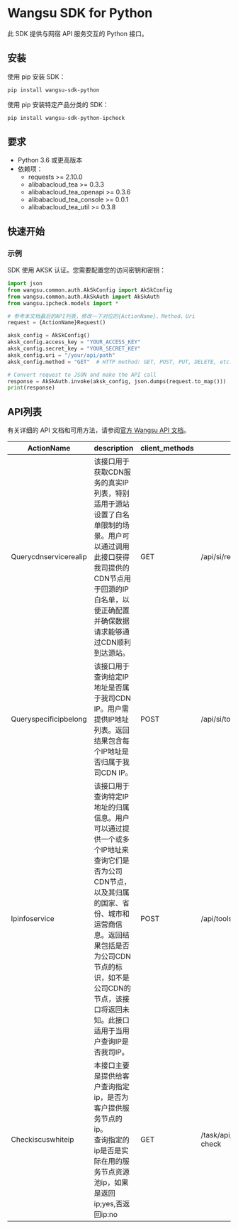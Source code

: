 # Wangsu SDK for Python

此 SDK 提供与网宿 API 服务交互的 Python 接口。

## 安装

使用 pip 安装 SDK：

```bash
pip install wangsu-sdk-python
```
使用 pip 安装特定产品分类的 SDK：

```bash
pip install wangsu-sdk-python-ipcheck
```


## 要求

- Python 3.6 或更高版本
- 依赖项：
  - requests >= 2.10.0
  - alibabacloud_tea >= 0.3.3
  - alibabacloud_tea_openapi >= 0.3.6
  - alibabacloud_tea_console >= 0.0.1
  - alibabacloud_tea_util >= 0.3.8

## 快速开始

### 示例

SDK 使用 AKSK 认证。您需要配置您的访问密钥和密钥：

```python
import json
from wangsu.common.auth.AkSkConfig import AkSkConfig
from wangsu.common.auth.AkSkAuth import AkSkAuth
from wangsu.ipcheck.models import *

# 参考本文档最后的API列表，修改一下对应的{ActionName}、Method、Uri
request = {ActionName}Request()

aksk_config = AkSkConfig()
aksk_config.access_key = "YOUR_ACCESS_KEY"
aksk_config.secret_key = "YOUR_SECRET_KEY"
aksk_config.uri = "/your/api/path"
aksk_config.method = "GET"  # HTTP method: GET, POST, PUT, DELETE, etc.

# Convert request to JSON and make the API call
response = AkSkAuth.invoke(aksk_config, json.dumps(request.to_map()))
print(response)

```


## API列表
有关详细的 API 文档和可用方法，请参阅[官方 Wangsu API 文档](https://www.wangsu.com/document/api-doc/Overview?productType=all)。

| ActionName | description | client_methods | uri |
| --- | --- | --- | --- |
| Querycdnservicerealip | 该接口用于获取CDN服务的真实IP列表，特别适用于源站设置了白名单限制的场景。用户可以通过调用此接口获得我司提供的CDN节点用于回源的IP白名单，以便正确配置并确保数据请求能够通过CDN顺利到达源站。 | GET | /api/si/report/whiteip-list |
| Queryspecificipbelong | 该接口用于查询给定IP地址是否属于我司CDN IP。用户需提供IP地址列表。返回结果包含每个IP地址是否归属于我司CDN IP。 | POST | /api/si/tools/ipCheck |
| Ipinfoservice | 该接口用于查询特定IP地址的归属信息。用户可以通过提供一个或多个IP地址来查询它们是否为公司CDN节点，以及其归属的国家、省份、城市和运营商信息。返回结果包括是否为公司CDN节点的标识，如不是公司CDN的节点，该接口将返回未知。此接口适用于当用户查询IP是否我司IP。 | POST | /api/tools/ip-info |
| Checkiscuswhiteip | 本接口主要是提供给客户查询指定ip，是否为客户提供服务节点的ip。<br>查询指定的ip是否是实际在用的服务节点资源池ip，如果是返回ip;yes,否返回ip:no | GET | /task/api/customers/whitelist-check |